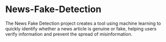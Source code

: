 # News-Fake-Detection
The News Fake Detection project creates a tool using machine learning to quickly identify whether a news article is genuine or fake, helping users verify information and prevent the spread of misinformation.
